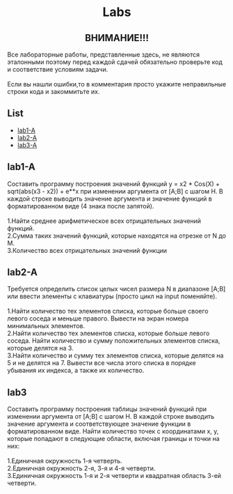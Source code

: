 <h1 align="center">Labs</h1>
<h2 align="center">ВНИМАНИЕ!!!</h2>
Все лабораторные работы, представленные здесь, не являются эталонными поэтому перед каждой сдачей обязательно проверьте код и соответствие условиям задачи.<br><br>
Если вы нашли ошибки,то в комментария просто укажите неправильные строки кода и закоммитьте их.<br>


## List

  - [lab1-A](#lab1A)
  - [lab2-A](#lab2A)
  - [lab3-A](#lab3)

<a name="lab1A"></a>
## lab1-A
Составить программу построения значений функций y = x2 * Cos(X) + sqrt(abs(x3 - x2)) + e**x при изменении аргумента от [A;B] с шагом H. В каждой строке выводить значение аргумента и значение функций в форматированном виде (4 знака после запятой).<br>
<br>
1.Найти среднее арифметическое всех отрицательных значений функций.<br>
2.Сумма таких значений функций, которые находятся на отрезке от N до M.<br>
3.Количество всех отрицательных значений функции<br>

<a name="lab2A"></a>
## lab2-A
Требуется определить список целых чисел размера N в диапазоне [A;B] или ввести элементы с клавиатуры (просто цикл на input поменяйте).<br>
<br>
1.Найти количество тех элементов списка, которые больше своего левого соседа и меньше правого. Вывести на экран номера минимальных элементов.<br>
2.Найти количество тех элементов списка, которые больше левого соседа. Найти количество и сумму положительных элементов списка, которые делятся на 3.<br>
3.Найти количество и сумму тех элементов списка, которые делятся на 5 и не делятся на 7. Вывести все числа этого списка в порядке убывания их индекса, а также их количество.<br>

<a name="lab3"></a>
## lab3
Составить программу построения таблицы значений функций при изменении аргумента от [A;B] с шагом H. В каждой строке выводить значение аргумента и соответствующее значение функции в форматированном виде. Найти количество точек с координатами x, y, которые попадают в следующие области, включая границы и точки на них:<br>
<br>
1.Единичная окружность 1-я четверть.<br>
2.Единичная окружность 2-я, 3-я и 4-я четверти.<br>
3.Единичная окружность 1-я и 2-я четверти и квадратная область 3-ей четверти.<br>



